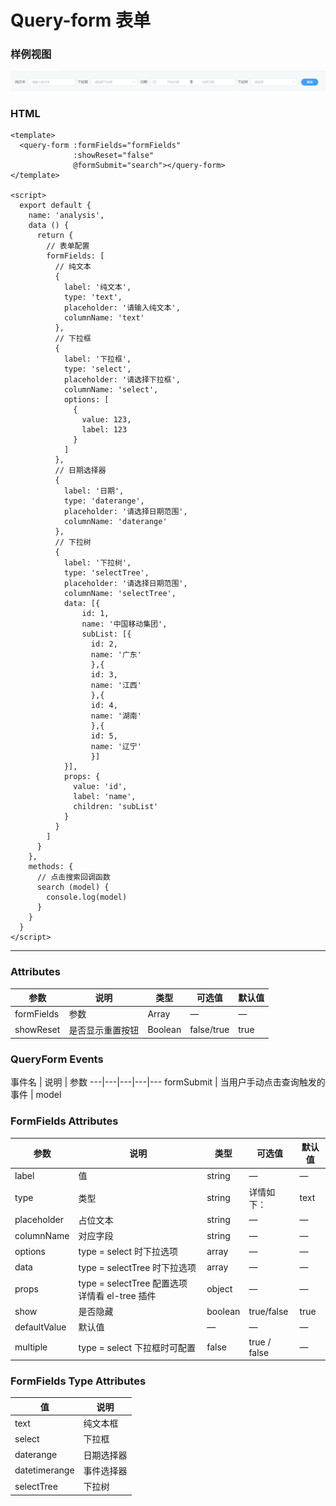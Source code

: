 # Query-form 表单

### 样例视图

![Alt text](../images/query-form/query-form.jpg)

### HTML

```vue
<template>
  <query-form :formFields="formFields"
              :showReset="false"
              @formSubmit="search"></query-form>
</template>

<script>
  export default {
    name: 'analysis',
    data () {
      return {
        // 表单配置
        formFields: [
          // 纯文本
          {
            label: '纯文本',
            type: 'text',
            placeholder: '请输入纯文本',
            columnName: 'text'
          },
          // 下拉框 
          {
            label: '下拉框',
            type: 'select',
            placeholder: '请选择下拉框',
            columnName: 'select',
            options: [
              {
                value: 123,
                label: 123
              }
            ]
          },
          // 日期选择器
          {
            label: '日期',
            type: 'daterange',
            placeholder: '请选择日期范围',
            columnName: 'daterange'
          },
          // 下拉树
          {
            label: '下拉树',
            type: 'selectTree',
            placeholder: '请选择日期范围',
            columnName: 'selectTree',
            data: [{
                id: 1,
                name: '中国移动集团',
                subList: [{
                  id: 2,
                  name: '广东'
                  },{
                  id: 3,
                  name: '江西'
                  },{
                  id: 4,
                  name: '湖南'
                  },{
                  id: 5,
                  name: '辽宁'
                  }]
            }],
            props: {
              value: 'id',
              label: 'name',
              children: 'subList'
            }
          }
        ]
      }
    },
    methods: {
      // 点击搜索回调函数
      search (model) {
        console.log(model)
      }
    }
  }
</script>
```

<hr/>

### Attributes

参数 | 说明 | 类型 | 可选值 | 默认值
---|---|---|---|---
formFields | 参数 | Array | — | —
showReset | 是否显示重置按钮 | Boolean | false/true | true

### QueryForm Events

事件名 | 说明 | 参数 
---|---|---|---|---
formSubmit | 当用户手动点击查询触发的事件 | model


### FormFields Attributes

参数 | 说明 | 类型 | 可选值 | 默认值
---|---|---|---|---
label | 值 | string | — | —
type | 类型 | string | 详情如下： | text
placeholder | 占位文本 | string | — | —
columnName | 对应字段 | string | — | —
options | type = select 时下拉选项 | array | — | —
data | type = selectTree 时下拉选项 | array | — | —
props | type = selectTree 配置选项 详情看 el-tree 插件 | object | — | —
show | 是否隐藏 | boolean | true/false | true
defaultValue | 默认值 | — | — | —
multiple | type = select 下拉框时可配置 | false | true / false | —

### FormFields Type Attributes

值 | 说明
---|---
text | 纯文本框 
select | 下拉框
daterange | 日期选择器
datetimerange | 事件选择器 
selectTree | 下拉树










